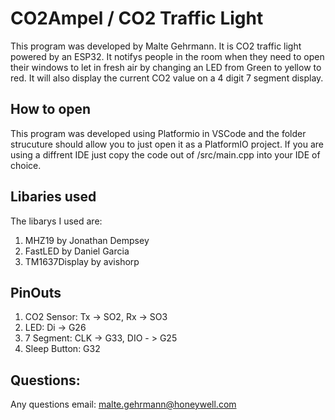 # CO2Ampel / CO2 Traffic Light

This program was developed by Malte Gehrmann. It is CO2 traffic light powered by an ESP32. It notifys people in the room
when they need to open their windows to let in fresh air by changing an LED from Green to yellow to red.
It will also display the current CO2 value on a 4 digit 7 segment display.

## How to open

This program was developed using Platformio in VSCode and the folder strucuture should allow you to just open it as a PlatformIO project.
If you are using a diffrent IDE just copy the code out of /src/main.cpp into your IDE of choice.

## Libaries used
The libarys I used are:
1. MHZ19 by Jonathan Dempsey
2. FastLED by Daniel Garcia
3. TM1637Display by avishorp


## PinOuts

1. CO2 Sensor: Tx -> SO2, Rx -> SO3
2. LED: Di -> G26
4. 7 Segment: CLK -> G33, DIO - > G25
5. Sleep Button: G32


## Questions:
Any questions email: malte.gehrmann@honeywell.com
